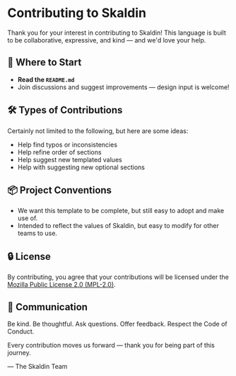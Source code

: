 # Contributing to Skaldin

Thank you for your interest in contributing to Skaldin! This language is built to be collaborative, expressive, and kind — and we'd love your help.

## 🧭 Where to Start

- **Read the `README.md`**
- Join discussions and suggest improvements — design input is welcome!

## 🛠 Types of Contributions

Certainly not limited to the following, but here are some ideas:
- Help find typos or inconsistencies
- Help refine order of sections
- Help suggest new templated values
- Help with suggesting new optional sections

## 📦 Project Conventions

- We want this template to be complete, but still easy to adopt and make use of.
- Intended to reflect the values of Skaldin, but easy to modify for other teams to use.

## 🔒 License

By contributing, you agree that your contributions will be licensed under the [Mozilla Public License 2.0 (MPL-2.0)](https://www.mozilla.org/en-US/MPL/2.0/).

## 💬 Communication

Be kind. Be thoughtful. Ask questions. Offer feedback. Respect the Code of Conduct.

Every contribution moves us forward — thank you for being part of this journey.

— The Skaldin Team